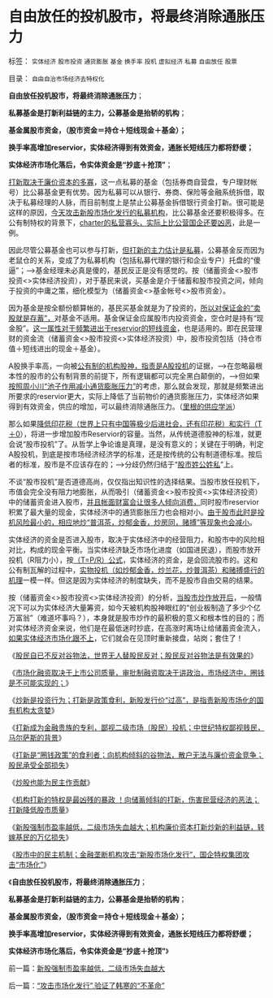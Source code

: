 # 自由放任的投机股市，将最终消除通胀压力

标签： `实体经济` `股市投资` `通货膨胀` `基金` `换手率` `投机` `虚拟经济` `私募` `自由放任` `股票` 

目录： `自由自治市场经济去特权化`

**自由放任投机股市，将最终消除通胀压力**；

**私募基金是打新利益链的主力，公募基金是抬轿的机构**；

**基金属股市资金，（股市资金＝持仓＋短线现金＋基金）；**

**换手率高增加reservior，实体经济得到有效资金，通胀长短线压力都将舒缓；**

**实体经济市场化落后，令实体资金是“抄底＋抢顶”**；

[打新取决于廉价资本的多寡](../../../2012/1/11/打新是“圈钱政策”食利者，利益归于金融垄断机构；.md)，这一点私募的基金（包括券商自营盘，专户理财帐号）比公募基金更有优势。因为私募可以从银行、券商、保险等金融系统拆借，取决于私募经理的人脉，而目前制度上是禁止公募基金拆借银行资金打新。很可能是这样的原因，[今天攻击新股市场化发行的私募机构](../../../2012/1/11/金融垄断贵族对股民的中世纪式的蔑视和马尔萨斯.md)，比公募基金还要积极得多。在公有制特权的背景下，[charter的私营寡头，实际上比公营国企还要凶恶](../../../2011/11/29/将大宪章绝对化，意味着回到英国中世纪.md)，此是一例。

因此尽管公募基金也可以参与打新，[但打新的主力估计是私募](../../../2012/1/10/股民自已不反对股市谷物法，无人会替股民反对.md)，公募基金反而因为老鼠仓的关系，变成了为私募机构（包括私募代理的银行和企业专户）托盘的“傻逼”；——>基金经理未必真是傻的，基民反正是没有感觉的。按（储蓄资金<>股市投资<>实体经济投资），对于基民来说，买基金是介于储蓄和股市投资之间，倾向于投资的中庸之策，细化模型为（储蓄资金<>基金帐号<>股市资金）。

因为基金是按全额份额算帐的，基民买基金就是为了投资的，[所以对保证金的“卖股就是存蓄”，](../../../2012/1/10/民间理财资本流动（储蓄资金&lt;&gt;股市投资&lt;&gt;实体经济投资）.md)对基金不适用。基金保证金应属股市内投资资金，空仓时是持有“现金股”。[这一属性对于频繁进出于reservior的短线资金](../../../2012/1/5/股市的风险到底有多大？更大的风险从那里来？.md)，也是适用的。即在民营理财的资金流（储蓄资金<>股市投资<>实体经济投资）中，股市投资包括（持仓市值＋短线进出的现金＋基金）。

A股换手率高，一向被[公有制的机构股神，指责是A股投机](../../../2010/9/2/疯神演义：最根本的市场“道德”.md)的证据，——>在忽略最根本性的股市的公有制背景的前提下，所有逻辑都可以完全黑白颠倒的，——>但如果[按照周小川“池子作用减小通货膨胀压力”](../../../2012/1/5/为什么持币散户，不如持有股票？人为加大的风险！.md)的考虑，那么就会发现，那就是频繁进出所要求的reservior更大，实际上降低了当前物价的通货膨胀压力，实体经济如果得到有效资金，供应的增加，可以最终消除通胀压力。（[里根的供应学派](../../../2011/8/12/里根减税灭苏联.md)）

那么如果[降低印花税（世界上只有中国等极少后进社会，还有印花税）和实行（T＋0](../../../2008/9/19/坚持价值投资就不要跟庄基金.md)），将进一步增加股市Reservior的容量。当然，从传统道德股神的标准，就更会说“股市投机”了。从哲学上争论谁是真理，是没有意义的；关键在于明确，判定A股投机，到底是按市场经济经济学的标准，还是按传统的公有制道德标准。按后者的标准，股市是不应该存在的；——>分歧仍然归结于“[股市姓公姓私](../../../2012/1/11/市场经济不可能圈钱，强制分红令印度熊市40年！.md)”上。

不谈“股市投机”是否道德高尚，仅仅指出知识性的选择结果。当股市放任投机下，市值会完全没有阻力地膨胀，从而吸引（储蓄资金<>股市投资<>实体经济投资）中的储蓄资金进入股市，[并且帐面财富会让很多人倾向消费，](../../../2012/1/8/凯恩斯主义泡沫和高杠杆中的哥德尔定理.md)同时股市reservior积累了最大量的现金，实体经济中的通货膨胀压力也会相对小。[由于股市此时是投机风险最小的，相应地炒“普洱茶，炒郁金香，炒房同，赌搏”等现象也会减小](../../../2012/1/10/民间理财资本流动（储蓄资金&lt;&gt;股市投资&lt;&gt;实体经济投资）.md)。

实体经济的资金是否进入股市，取决于实体经济中的经营阻力，和股市中的风险相对比，构成的现金平衡。当实体经济缺乏市场化进度（如国进民退），而股市放开投机（R阻力小），按[（T=P/R）公式](../../../2012/1/9/特权经济下的民企市盈率无限高！.md)，实体经济的资金，是会回流股市的。这和公有制瓦解的过程中，[实物投机（如炒郁金香，炒兰花，炒普洱茶）和赌搏盛行的机理](../../../2012/1/5/股市锚定实体经济，股市的炒作有益无害.md)一模一样。但这是因为实体经济的制度缺失，而不是股市自由交易的结果。

按（储蓄资金<>股市投资<>实体经济投资）的分析，[当股市炒作放开后](../../../2012/1/10/打压投机是如何制造了大萧条？.md)，一般情况下可以为实体经济大量筹资，如今天被机构股神眼红的“创业板制造了多少个亿万富翁”（难道坏事吗？），本身就是股市炒作的最积极的意义和根本性的目的；而对实体经济资金来说，他们是在最低迷时抄底，在高涨时离场让给储蓄资金流入，[如果实体经济市场化跟不上](http://blog.sina.com.cn/s/blog_61c240610100zmpj.html)，它们就会在见顶时重新接盘，站岗；套住了！

《[股民自已不反对谷物法，世界无人替股民反对；股民反对谷物法是有效果的](../../../2012/1/10/股民自已不反对股市谷物法，无人会替股民反对.md)》

《[市场化融资取决于上市公司质量，审批制融资取决于讲政治，市场经济中，圈钱是不可能实现的；](../../../2012/1/11/市场经济不可能圈钱，强制分红令印度熊市40年！.md)》

《[炒新是投资行为；打新是政策食利，新股发行价“过高”，是指责新股市场化的国有机构太贪婪](../../../2012/1/11/炒新是股市投资；打新是政策食利.md)》

《[打新成为金融贵族的专利，鄙视二级市场（股民）投机；中世纪特权鄙视贱民，马尔萨斯的背景](../../../2012/1/11/金融垄断贵族对股民的中世纪式的蔑视和马尔萨斯.md)》

《[打新是“圈钱政策”的食利者；向机构倾斜的谷物法，散户无法与廉价资金竞争；股民承受全部损失](../../../2012/1/11/打新是“圈钱政策”食利者，利益归于金融垄断机构；.md)》

《[炒股也能为民主作贡献](../../../2012/1/11/炒股看股民的民主素质.md)》

《[机构打新的特权是最凶残的暴政
！向储蓄倾斜的打新，伤害民营经济的恶法；打新降低股市质量](../../../2012/1/12/特权机构的“打新”是凶残的暴政.md)》

《[新股强制市盈率越低，二级市场失血越大；机构廉价资本打新炒新的利益链，转嫁基民的万亿损失](../../../2012/1/12/新股强制市盈率越低，二级市场失血越大.md)》

《[股市中的民主机制；金融垄断机构攻击“新股市场化发行”，国企特权集团攻击“市场化”](../../../2012/1/12/股市中的民主机制，西方基金和东方机构化.md)》

《**自由放任投机股市，将最终消除通胀压力**；

**私募基金是打新利益链的主力，公募基金是抬轿的机构**；

**基金属股市资金，（股市资金＝持仓＋短线现金＋基金）；**

**换手率高增加reservior，实体经济得到有效资金，通胀长短线压力都将舒缓；**

**实体经济市场化落后，令实体资金是“抄底＋抢顶”**》



前一篇：[新股强制市盈率越低，二级市场失血越大](../../../2012/1/12/新股强制市盈率越低，二级市场失血越大.md)

后一篇：[“攻击市场化发行”,验证了韩寒的“不革命”](../../../2012/1/12/“攻击市场化发行”,验证了韩寒的“不革命”.md)